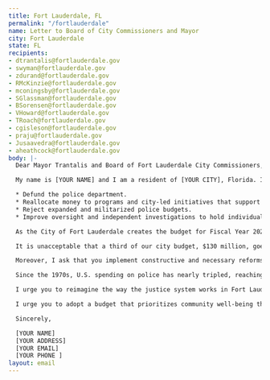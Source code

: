 ```yaml
---
title: Fort Lauderdale, FL
permalink: "/fortlauderdale"
name: Letter to Board of City Commissioners and Mayor
city: Fort Lauderdale
state: FL
recipients:
- dtrantalis@fortlauderdale.gov
- swyman@fortlauderdale.gov
- zdurand@fortlauderdale.gov
- RMcKinzie@fortlauderdale.gov
- mconingsby@fortlauderdale.gov
- SGlassman@fortlauderdale.gov
- BSorensen@fortlauderdale.gov
- VHoward@fortlauderdale.gov
- TRoach@fortlauderdale.gov
- cgisleson@fortlauderdale.gov
- praju@fortlauderdale.gov
- Jusaavedra@fortlauderdale.gov
- aheathcock@fortlauderdale.gov
body: |-
  Dear Mayor Trantalis and Board of Fort Lauderdale City Commissioners,

  My name is [YOUR NAME] and I am a resident of [YOUR CITY], Florida. I request that the Mayor and City Commission support our community and hear my call to:

  * Defund the police department.
  * Reallocate money to programs and city-led initiatives that support education, rehabilitation, public health, and community-oriented activities.
  * Reject expanded and militarized police budgets.
  * Improve oversight and independent investigations to hold individual law enforcement officers and police departments accountable for misconduct.

  As the City of Fort Lauderdale creates the budget for Fiscal Year 2021, I urge you to listen to your constituents and defund the police department. According to the FY 2020 Proposed Budget, $130.4 million is proposed to be allocated to the police department while only $50.5 million goes to Parks and Recreation, $14 million to Sustainable Development, $5.4 million to Public Works, and $2.8 million to Transportation and Mobility.

  It is unacceptable that a third of our city budget, $130 million, goes to the police, while critical departments such as Sustainable Development only receive $14 million. This is an unacceptable disparity in funding. I ask you to take a stand and support Black people, Indigenous people, and people of color in your community by allocating funds to other essential social services.

  Moreover, I ask that you implement constructive and necessary reforms within the police department to keep our community safe. Tear gas is a chemical weapon banned in war, yet our own officers employed tear gas on peaceful protestors on Sunday, May 31st at the Black Lives Matter gathering. Tear gas should not be used under any circumstance. Police budgets should be used on effective training (including anti-racism coaching), not on chemical weapons, military-style equipment, or new infrastructure.

  Since the 1970s, U.S. spending on police has nearly tripled, reaching $114.5 billion in 2017, much of that funding going towards detention centers. This is an unnecessary use of our resources. Lawmakers in at least 16 U.S. cities have proposed or made pledges that would divest resources from the police. As a country, we are hurting and demand change from our elected officials.

  I urge you to reimagine the way the justice system works in Fort Lauderdale. This means investing in our community’s long-term health and prosperity and, in doing so, decreasing the demand for such an expensive police force. Until the city of Fort Lauderdale and Broward County do this, we are failing to serve communities of color.

  I urge you to adopt a budget that prioritizes community well-being through education, health care, and social services while redirecting funding away from police and incarceration. As one of your constituents, I’m asking you to take immediate, concrete action on this issue. I will be sure to tell my friends, family, and neighbors about your response.

  Sincerely,

  [YOUR NAME]
  [YOUR ADDRESS]
  [YOUR EMAIL]
  [YOUR PHONE ]
layout: email
---
```



